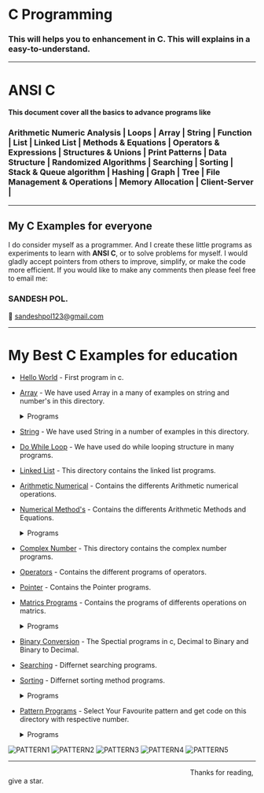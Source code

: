 # <h1><b>C Programming</b></h1>

<h3>This will helps you to enhancement in C. This will explains in a easy-to-understand.</h3>
<hr>

# ANSI C 

<h4> This document cover all the basics to advance programs like  </h4> 
<h3>
Arithmetic Numeric Analysis | Loops | Array | String | Function | List | Linked List | Methods & Equations | Operators & Expressions | Structures & Unions | Print Patterns | Data Structure | Randomized Algorithms | Searching | Sorting | Stack & Queue algorithm | Hashing | Graph | Tree | File Management & Operations | Memory Allocation | Client-Server |</h3>
<hr>

<h2>My C Examples for everyone </h2>

I do consider myself as a programmer. And I create these little programs as experiments to learn with <b>ANSI C</b>, or to solve problems for myself. 
I would gladly accept pointers from others to improve, simplify, or make the code more efficient. If you would like to make any comments then please feel free to email me:

<h3><b>SANDESH POL.</b></h3>

:email: sandeshpol123@gmail.com
<hr>

# My Best C Examples for education

- [Hello World](https://github.com/codewithsandy/C/blob/master/01.%20Hello%20World.c) - First program in c.
- [Array](https://github.com/codewithsandy/C/tree/master/Array) - We have used Array in a many of examples on string and number's in this directory.
   <details><summary> Programs</summary>
   
   - [1](https://github.com/codewithsandy/C/blob/master/Array/57.%20Add%20'n'%20numbers%20using%20array.c) - Add 'n' numbers using array.
   - [2](https://github.com/codewithsandy/C/blob/master/Array/104.%20%20palindrome%20of%20word%20using%20array.c) - Program to check the palindrome of word using array.
   - [3](https://github.com/codewithsandy/C/blob/master/Array/111.%20Arrange%20array%20in%20ascending%20order.c) - Program to arrange array numbers in ascending order.
   - [4](https://github.com/codewithsandy/C/blob/master/Array/113.%20Delete%20an%20element%20from%20array.c) - Program to delete an element from array.
   - [5](https://github.com/codewithsandy/C/blob/master/Array/117.%20Largest%20and%20Smallest%20number%20in%20array.c) - Program to find Largest and Smallest number in array.
   - [6](https://github.com/codewithsandy/C/blob/master/Array/118.%20reverse%20the%20array.c) - Program to reverse the array. <!-- 118 -->
   - [7](https://github.com/codewithsandy/C/blob/master/Array/119.%20insert%20an%20element%20in%20array.c) - Program to insert an element in array. <!-- 119 -->
   - [8](https://github.com/codewithsandy/C/blob/master/Array/114.%20Delete%20number%20from%20array.c) - Program to delete given number from array. <!-- 114 -->
 

- [String](https://github.com/codewithsandy/C/tree/master/String) - We have used String in a number of examples in this directory.
- [Do While Loop](https://github.com/codewithsandy/C/tree/master/Loop) - We have used do while looping structure in many programs.
- [Linked List](https://github.com/codewithsandy/C/graphs/traffic) - This directory contains the linked list programs.

- [Arithmetic Numerical](https://github.com/codewithsandy/C/tree/master/Arithmetic%20Numerical) - Contains the differents Arithmetic numerical operations.
- [Numerical Method's](https://github.com/codewithsandy/C/tree/master/Numerical%20Method's) - Contains the differents Arithmetic Methods and Equations.
   <details><summary> Programs</summary>
   
   - [1](https://github.com/codewithsandy/C/blob/master/Numerical%20Methods/13.%20%20Find%20the%20roots%20of%20a%20quadratic%20equation.c) - Program to find the roots of a quadratic equation.
   - [2](https://github.com/codewithsandy/C/blob/master/Numerical%20Methods/76.%20Sum%20of%20factorial%20series%2011!%20%2B%2022!%20%2B...1N!.c) - Program to print sum of factorial series 1/1! + 2/2! +...1/N!
   - [3](https://github.com/codewithsandy/C/blob/master/Numerical%20Methods/77.%20Sum%20of%20'n'%20terms%20in%20Taylor%20series.c) - Program to calculate the sum of 'n' terms in Taylor series.
   - [4](https://github.com/codewithsandy/C/blob/master/Numerical%20Methods/83.%20Find%20area%20of%20triangle%20using%20Heron's%20formula.c) - Program to find area of triangle using Heron's formula.
   - [5](https://github.com/codewithsandy/C/blob/master/Numerical%20Methods/86.%20Find%20f(x)%20by%20Lagrange's%20interpolation%20method.c) - Program to find f(x) by Lagrange's interpolation method.
   - [6](https://github.com/codewithsandy/C/blob/master/Numerical%20Methods/89.%20General%20Newton%20Raphson.c) - Program for Newton Raphson General.
   - [7](https://github.com/codewithsandy/C/blob/master/Numerical%20Methods/91.%20Simpson%2013%20rule.c) - Program for Simpson 1/3 rule.
   - [8](https://github.com/codewithsandy/C/blob/master/Numerical%20Methods/123.%20Goldbach's%20Conjecture.c) - Program for Goldbach's Conjecture.
   - [9](https://github.com/codewithsandy/C/blob/master/Numerical%20Methods/135.%20Sieve%20of%20Eratosthenes%20%20An%20algorithm%20to%20generate%20all%20the%20prime%20numbers%20within%20an%20range.c) - Sieve of Eratosthenes : An algorithm to generate all the prime numbers within an range.
   - [10](https://github.com/codewithsandy/C/blob/master/Numerical%20Methods/157.%20Durand%20Kerner%20Roots.c) - Durand Kerner Roots.
   - [11](https://github.com/codewithsandy/C/blob/master/Numerical%20Methods/158.%20Gauss%20Elimination.c) - Program for Gauss Elimination Method.
   - [12](https://github.com/codewithsandy/C/blob/master/Numerical%20Methods/159.%20Gauss%20Seidel%20Method.c) - Program for Gauss Seidel Method.
   - [13](https://github.com/codewithsandy/C/blob/master/Numerical%20Methods/160.%20Lagrange%20Theorem.c) - Lagrange Theorem..
   - [14](https://github.com/codewithsandy/C/blob/master/Numerical%20Methods/161.%20Newton-Raphson%20interpolation.c) - Newton-Raphson interpolation algorithm..
   - [15](https://github.com/codewithsandy/C/blob/master/Numerical%20Methods/162.%20Ode%20Forward%20Euler.c) - Ordinary differential equation using forward Euler
   - [16](https://github.com/codewithsandy/C/blob/master/Numerical%20Methods/163.%20Mean.c) - Mean.
   - [17](https://github.com/codewithsandy/C/blob/master/Numerical%20Methods/164.%20Median.c) - Median.
   - [18](https://github.com/codewithsandy/C/blob/master/Numerical%20Methods/165.%20Variance.c) - Variance.
   - [19](https://github.com/codewithsandy/C/blob/master/Numerical%20Methods/166.%20QR%20Eigen%20Values.c) - Compute real eigen values and eigen vectors of a symmetric matrix method  
   - [20](https://github.com/codewithsandy/C/blob/master/Numerical%20Methods/167.%20Realtime%20Stats.c) - Compute statistics for data entered in Real-time Stats
   - [21](https://github.com/codewithsandy/C/blob/master/Numerical%20Methods/168.%20LU%20Decompose.c) - LU decomposition square matrix 
   - [22](https://github.com/codewithsandy/C/blob/master/Numerical%20Methods/169.%20Ode%20Midpoint%20Euler.c) - Solve a multivariable first order [ordinary differential equation (ODEs) using (midpoint Euler method)
   - [23](https://github.com/codewithsandy/C/blob/master/Numerical%20Methods/170.%20ODE%20semi%20implicit%20Euler.c) - Solve a multivariable first order [ordinary differential equation (ODEs) using [semi implicit Euler method] 
   - [24](https://github.com/codewithsandy/C/blob/master/Numerical%20Methods/171.%20Qr%20Decompose.h) - QR decomposition of a given matrix.
   - [25](https://github.com/codewithsandy/C/blob/master/Numerical%20Methods/172.%20Qr%20Decomposition.c) - Program to compute the QR decomposition of a given matrix.
   
      
- [Complex Number](https://github.com/codewithsandy/C/tree/master/Complex%20Number) - This directory contains the complex number programs.
- [Operators](https://github.com/codewithsandy/C/tree/master/Operators) - Contains the different programs of operators.
 
- [Pointer](https://github.com/codewithsandy/C/tree/master/Pointer) - Contains the Pointer programs.
- [Matrics Programs](https://github.com/codewithsandy/C/tree/master/Matrix) - Contains the programs of differents operations on matrics.
    <details><summary> Programs</summary>
   
   - [1](https://github.com/codewithsandy/C/blob/master/Matrix/110.%20Add%20two%20matrix.c) - Program to add two matrix.
   - [2](https://github.com/codewithsandy/C/blob/master/Matrix/112.%20matrix%20is%20sparse%20or%20not.c) - Program to check whether the matrix is sparse matrix or not.
   - [3](https://github.com/codewithsandy/C/blob/master/Matrix/115.%20Determinant%20of%202%C3%972%20matrix.c) - Program to calculate the determinant of 2×2 matrix.
   - [4](https://github.com/codewithsandy/C/blob/master/Matrix/116.%20Determinant%20of%203%C3%973%20matrix.c) - Program to calculate the determinant of 3×3 matrix.
   - [5](https://github.com/codewithsandy/C/blob/master/Matrix/122.%20Multiplication%20of%20two%20Matrices.c) - Program for Multiplication of two Matrices.

   
- [Binary Conversion](https://github.com/codewithsandy/C/tree/master/Binary%20Conversion's) - The Spectial programs in c, Decimal to Binary and Binary to Decimal.

- [Searching](https://github.com/codewithsandy/C/tree/master/Search) - Differnet searching programs.
- [Sorting](https://github.com/codewithsandy/C/tree/master/Sort) - Differnet sorting method programs.
    <details><summary> Programs</summary>
   
   - [1](https://github.com/codewithsandy/C/blob/master/Sort/120.%20Sort%20array%20using%20Insertion%20sort.c) - Program to sort array using Insertion sort
   - [2](https://github.com/codewithsandy/C/blob/master/Sort/125.%20Sort%20array%20using%20Selection%20Sort.c) - Program to sort array using Selection Sort.
   - [3](https://github.com/codewithsandy/C/blob/master/Sort/126.%20Sort%20array%20using%20Bubble%20Sort.c) - Program to sort array using Bubble Sort.
   - [4](https://github.com/codewithsandy/C/blob/master/Sort/173.%20Bubble%20sort.c) - Program to Bubble sort algorithm implementation.
   - [5](https://github.com/codewithsandy/C/blob/master/Sort/174.%20Quick%20sort.c) - Program for Quick sort algorithm.
   - [6](https://github.com/codewithsandy/C/blob/master/Sort/175.%20Heap_sort.c) - Program for Heap sort algorithm.
   - [7](https://github.com/codewithsandy/C/blob/master/Sort/176.%20Radix_sort.c) - Program for radix sort algorithm.
   - [8](https://github.com/codewithsandy/C/blob/master/Sort/177.%20Merge_sort.c) - Program for radix sort algorithm.
   - [9](https://github.com/codewithsandy/C/blob/master/Sort/178.%20Bucket_sort.c) - Program for bucket sort algorithm.
   - [10](https://github.com/codewithsandy/C/blob/master/Sort/179.%20binary_insertion_sort.c) - Program for binary insertation sort.
   - [11](https://github.com/codewithsandy/C/blob/master/Sort/180.%20selection_sort.c) - Program for selection sort.
   - [12](https://github.com/codewithsandy/C/blob/master/Sort/181%20selection_sort_recursive.c) - Program for selection sort recursive.
   - [13](https://github.com/codewithsandy/C/blob/master/Sort/182.%20insertion_sort.c) - Program for insertion sort.
   - [14](https://github.com/codewithsandy/C/blob/master/Sort/183.%20insertion_sort_recursive.c) - Program for insertion sort recursive.
   - [15](https://github.com/codewithsandy/C/blob/master/Sort/184.%20bubble_sort_2.c) - Program for bubble sort.
   - [16](https://github.com/codewithsandy/C/blob/master/Sort/185.%20bubble_sort_recursion.c) - Program for bubble sort recursive.
   - [17](https://github.com/codewithsandy/C/blob/master/Sort/186.%20random_quick_sort.c) - Randomised quick sort implementation.
   - [18](https://github.com/codewithsandy/C/blob/master/Sort/187.%20Merge_sort_non-rec.c) - Program to demonstrate non recursive merge sort
   - [19](https://github.com/codewithsandy/C/blob/master/Sort/188.%20bead_sort.c) - Sorting of array list using bead sort.
   - [20](https://github.com/codewithsandy/C/blob/master/Sort/189.%20counting_sort.c) - Program for counting sort.
   - [21](https://github.com/codewithsandy/C/blob/master/Sort/190.%20heap_sort_2.c) - Program for heap sort.
   - [22](https://github.com/codewithsandy/C/blob/master/Sort/191.%20Bogo_sort.c) - Program for bogo sort.
   - [23](https://github.com/codewithsandy/C/blob/master/Sort/192.%20Cocktail_sort.c) - Program for cocktail sort.
   - [24](https://github.com/codewithsandy/C/blob/master/Sort/193.%20Comb_sort.c) - Program for comb sort.
   - [25](https://github.com/codewithsandy/C/blob/master/Sort/194.%20Cycle_sort.c) - Program for cycle sort.
   - [26](https://github.com/codewithsandy/C/blob/master/Sort/195.%20Radix_sort_2.c) - Program for radix sort.
   - [27](https://github.com/codewithsandy/C/blob/master/Sort/196.%20Shell_sort.c) - Program for shell sort.
   - [28](https://github.com/codewithsandy/C/blob/master/Sort/197.%20Gnome_sort.c) - Program for gnome sort.
   - [29](https://github.com/codewithsandy/C/blob/master/Sort/198.%20Pancake_sort.c) - Program for pancake sort.
   - [30](https://github.com/codewithsandy/C/blob/master/Sort/199.%20Partition_sort.c) - Program for partition sort.

- [Pattern Programs](https://github.com/codewithsandy/C/tree/master/Pattern) - Select Your Favourite pattern and get code on this directory with respective number.
   <details><summary> Programs </summary>
   
   - [21](https://github.com/codewithsandy/C/blob/master/Pattern/21.%20Half%20Pyramid%20of%20star.c) - Program for Half Pyramid of *.
   - [22](https://github.com/codewithsandy/C/blob/master/Pattern/22.%20Half%20inverted%20pyramid%20of%20star.c) - Program for Half Inverted Pyramid of *
   - [23](https://github.com/codewithsandy/C/blob/master/Pattern/23.%20Full%20Pyramid%20of%20star.c) - Program for Full Pyramid of *
   - [24](https://github.com/codewithsandy/C/blob/master/Pattern/24.%20Half%20pyramid%20of%20number.c) - Program for half pyramid of  numbers.
   - [25](https://github.com/codewithsandy/C/blob/master/Pattern/25.%20Half%20pyramid%20of%20reverse%20number.c) - Program for Half pyramid of reverse number. 
   - [26](https://github.com/codewithsandy/C/blob/master/Pattern/26.%20Half%20pyramid%20of%20alphabet.c) - Program  for patterns of half alphabets
   - [27](https://github.com/codewithsandy/C/blob/master/Pattern/27.%20Pattern%20(1%2C121%2C12321)%20format.c) - Program  for patterns of numbers
   - [28](https://github.com/codewithsandy/C/blob/master/Pattern/28.%20Half%20Pyramid%20of%20Binart%20digit.c) - Pattern of half pyramid of binary digit
   - [29](https://github.com/codewithsandy/C/blob/master/Pattern/29.%20Half%20pyramid%20inverted%20no.c) - Pattern half pyramid of inverted number
   - [30](https://github.com/codewithsandy/C/blob/master/Pattern/30.%20Reverse%20half-pyramid%20of%20num.c) - Pattern reverse half pyramid of number
   - [31](https://github.com/codewithsandy/C/blob/master/Pattern/31.%20Dis-joint%20number%20pyramid%20.c) - Program for Disjoint Pyramid Pattern of number
   - [32](https://github.com/codewithsandy/C/blob/master/Pattern/32.%20Floyd's%20triangle.c) - Program for pyramid of Floyd's triangle
   - [33](https://github.com/codewithsandy/C/blob/master/Pattern/33.%20Pyramid%20of%20star.c) - Program for Pyramid of star
   - [34](https://github.com/codewithsandy/C/blob/master/Pattern/34.%20Pyramid%20star_A_star.c) - Program for Pyramid pattern.
   - [35](https://github.com/codewithsandy/C/blob/master/Pattern/35.%20Pyramid%201-9%20number.c) - Pattern for Number Pyramid.
   - [36](https://github.com/codewithsandy/C/blob/master/Pattern/36.%20Pascal%20triangle.c) - Program for pyramid of Pascal triangle
   - [37](https://github.com/codewithsandy/C/blob/master/Pattern/37.%20Pascal%20triangle(without%20function).c) - Pascal triangle without using function.
   - [38](https://github.com/codewithsandy/C/blob/master/Pattern/38.%20Pascal%20triangle(1%2C121).c) - Program for Pascal triangle 2.
   - [39](https://github.com/codewithsandy/C/blob/master/Pattern/39.%20Half%20Pyramid(number%2Calphabet).c) - Program for Pyramid of Number Alphabet Pattern.
   - [40](https://github.com/codewithsandy/C/blob/master/Pattern/40.%20Star%20diamond.c) - Diamond Pattern.
   - [41](https://github.com/codewithsandy/C/blob/master/Pattern/41.%20Num%20Diamond.c) - Program for Number Diamond Pattern.
   - [42](https://github.com/codewithsandy/C/blob/master/Pattern/42.%20Diamond%20(1%2C222).c) - Program for Diamond of Numbers Pattern.
   - [43](https://github.com/codewithsandy/C/blob/master/Pattern/43.%20Diamond%20star%20outline.c) - Program for pattern of diamond star outline.
   - [44](https://github.com/codewithsandy/C/blob/master/Pattern/44.%20Hollow%20Diamond.c) - Program for pattern of Hollow Diamond
   - [45](https://github.com/codewithsandy/C/blob/master/Pattern/45.%20Hollow%20Square.c) - Program for pattern of Hollow Square.
   - [46](https://github.com/codewithsandy/C/blob/master/Pattern/46.%20Hourglass%20Pattern.c) - Program for pattern of  Hourglass 
   - [47](https://github.com/codewithsandy/C/blob/master/Pattern/47.%20Nested%20Star-Hash%20Pyramid.c) - Nested Star-Hash Pyramid.
   - [48](https://github.com/codewithsandy/C/blob/master/Pattern/48.%20Reverse%20star%20pyramid.c) - Program for Reverse star pyramid.
   - [49](https://github.com/codewithsandy/C/blob/master/Pattern/49.%20Rhombus%20Pattern.c) - Program for Rhombus Pattern.
   - [50](https://github.com/codewithsandy/C/blob/master/Pattern/50.%20Square%20kite%20pattern.c) - Program for Square kite pattern.
   - [51](https://github.com/codewithsandy/C/blob/master/Pattern/51.%20Triangle%20with%20only%20border.c) - Program for Triangle with only border
   - [124](https://github.com/codewithsandy/C/blob/master/Pattern/124.%20Numerical%20Spiral%20Pattern.c) - Program for Numerical Spiral Pattern.
   - [128](https://github.com/codewithsandy/C/blob/master/Pattern/128.%20Half%20Pyramid%20Pattern(1%2C%2032%2C%20456).c) - Program for Pattern.
   - [129](https://github.com/codewithsandy/C/blob/master/Pattern/129.%20half%20Pattern(1%2C%208%202%2C14%209%203).c) - Program for Pattern.
   - [130](https://github.com/codewithsandy/C/blob/master/Pattern/130.%20Swastika%20pattern.c) - Program for Swastika pattern.
   - [131](https://github.com/codewithsandy/C/blob/master/Pattern/131.%20H%20pattern.c) - Program for H pattern
   - [132](https://github.com/codewithsandy/C/blob/master/Pattern/132.%20Diamond%204%20Pattern.c) - Program for @
 
![PATTERN1](https://user-images.githubusercontent.com/80276013/117767122-1ede2400-b24e-11eb-8fed-b4b361c14f69.png)
![PATTERN2](https://user-images.githubusercontent.com/80276013/117767135-24d40500-b24e-11eb-9489-5e33ab3ae48e.png)
![PATTERN3](https://user-images.githubusercontent.com/80276013/117767156-2ac9e600-b24e-11eb-97bb-5c3f70e56e0f.png)
![PATTERN4](https://user-images.githubusercontent.com/80276013/117767170-2f8e9a00-b24e-11eb-9c57-8f73e73fedd1.png)
![PATTERN5](https://user-images.githubusercontent.com/80276013/117767187-32898a80-b24e-11eb-8d91-37d301ff76be.png)
<hr>
&nbsp&nbsp&nbsp&nbsp&nbsp&nbsp &nbsp&nbsp&nbsp&nbsp&nbsp&nbsp&nbsp &nbsp&nbsp&nbsp&nbsp&nbsp&nbsp&nbsp&nbsp &nbsp&nbsp&nbsp&nbsp&nbsp&nbsp&nbsp&nbsp&nbsp&nbsp&nbsp&nbsp&nbsp&nbsp&nbsp&nbsp &nbsp&nbsp&nbsp&nbsp&nbsp&nbsp&nbsp&nbsp&nbsp&nbsp&nbsp&nbsp&nbsp&nbsp &nbsp&nbsp&nbsp&nbsp&nbsp&nbsp&nbsp &nbsp&nbsp&nbsp&nbsp&nbsp&nbsp&nbsp &nbsp&nbsp&nbsp&nbsp&nbsp&nbsp&nbsp&nbsp&nbsp&nbsp&nbsp&nbsp&nbsp&nbsp&nbsp&nbsp&nbsp&nbsp&nbsp&nbsp&nbsp Thanks for reading, give a star.

